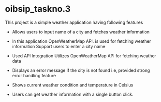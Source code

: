 # oibsip_taskno.3
This project is a simple weather application having following features

- Allows users to input name of a city and fetches weather information

 - In this application OpenWeatherMap API. is used for fetching weather information
   Support users to enter a city name

 - Used API Integration Utilizes  OpenWeatherMap API for fetching weather data

  - Displays an error message if the city is not found i.e, provided strong error handling feature

  - Shows current weather condition and temperature in Celsius

  - Users can get weather information with a single button click.
